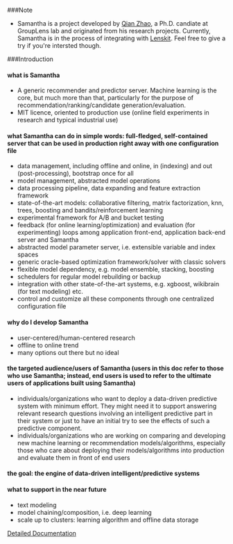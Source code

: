 
###Note

* Samantha is a project developed by <a href="http://www-users.cs.umn.edu/~qian/">Qian Zhao</a>, a Ph.D. candiate at GroupLens lab and originated from his research projects. Currently, Samantha is in the process of integrating with <a href="http://lenskit.org/" target="_blank">Lenskit</a>. Feel free to give a try if you're intersted though. 

###Introduction

#### what is Samantha

* A generic recommender and predictor server. Machine learning is the core, but much more than that, particularly for the purpose of recommendation/ranking/candidate generation/evaluation.
* MIT licence, oriented to production use (online field experiments in research and typical industrial use)

#### what Samantha can do in simple words: full-fledged, self-contained server that can be used in production right away with one configuration file

* data management, including offline and online, in (indexing) and out (post-processing), bootstrap once for all
* model management, abstracted model operations
* data processing pipeline, data expanding and feature extraction framework
* state-of-the-art models: collaborative filtering, matrix factorization, knn, trees, boosting and bandits/reinforcement learning
* experimental framework for A/B and bucket testing
* feedback (for online learning/optimization) and evaluation (for experimenting) loops among application front-end, application back-end server and Samantha
* abstracted model parameter server, i.e. extensible variable and index spaces
* generic oracle-based optimization framework/solver with classic solvers
* flexible model dependency, e.g. model ensemble, stacking, boosting
* schedulers for regular model rebuilding or backup
* integration with other state-of-the-art systems, e.g. xgboost, wikibrain (for text modeling) etc.
* control and customize all these components through one centralized configuration file

#### why do I develop Samantha

* user-centered/human-centered research
* offline to online trend
* many options out there but no ideal

#### the targeted audience/users of Samantha (users in this doc refer to those who use Samantha; instead, end users is used to refer to the ultimate users of applications built using Samantha)

* individuals/organizations who want to deploy a data-driven predictive system with minimum effort. They might need it to support answering relevant research questions involving an intelligent predictive part in their system or just to have an initial try to see the effects of such a predictive component. 
* individuals/organizations who are working on comparing and developing new machine learning or recommendation models/algorithms, especially those who care about deploying their models/algorithms into production and evaluate them in front of end users

#### the goal: the engine of data-driven intelligent/predictive systems

#### what to support in the near future

* text modeling
* model chaining/composition, i.e. deep learning
* scale up to clusters: learning algorithm and offline data storage

[Detailed Documentation](docs/SamanthaDoc.pdf)
